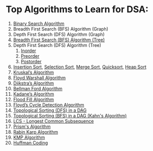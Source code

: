 # Top Algorithms to Learn for DSA:

1. [Binary Search Algorithm](https://github.com/RoshanSharmaCodes/Leetcode-Head/blob/main/Binary%20Search)
2. Breadth First Search (BFS) Algorithm (Graph)
3. Depth First Search (DFS) Algorithm (Graph)
4. [Breadth First Search (BFS) Algorithm (Tree)](https://github.com/RoshanSharmaCodes/Leetcode-Head/blob/main/BFS%20Tree)
5. Depth First Search (DFS) Algorithm (Tree)
   1. [Inorder](https://github.com/RoshanSharmaCodes/Leetcode-Head/blob/main/Inorder%20Traversal)
   2. [Preorder](https://github.com/RoshanSharmaCodes/Leetcode-Head/blob/main/Preorder%20Traversal)
   3. [Postorder](https://github.com/RoshanSharmaCodes/Leetcode-Head/blob/main/Postorder%20Traversal)
8. [Insertion Sort](https://github.com/RoshanSharmaCodes/Leetcode-Head/blob/main/Insertion%20Sorting), [Selection Sort](https://github.com/RoshanSharmaCodes/Leetcode-Head/blob/main/Selection%20Sort), [Merge Sort](https://github.com/RoshanSharmaCodes/Leetcode-Head/blob/main/Merge%20Sorting), [Quicksort](https://github.com/RoshanSharmaCodes/Leetcode-Head/blob/main/Quick%20Sorting), [Heap Sort](https://github.com/RoshanSharmaCodes/Leetcode-Head/blob/main/Heap%20Sort)
9. [Kruskal’s Algorithm](https://github.com/RoshanSharmaCodes/Leetcode-Head/blob/main/Kruskal's%20Algorithm)
10. [Floyd Warshall Algorithm](https://github.com/RoshanSharmaCodes/Leetcode-Head/blob/main/Floyd%20Warshall%20Algorithm)
11. [Dijkstra’s Algorithm](https://github.com/RoshanSharmaCodes/Leetcode-Head/blob/main/Dijkarstra'%20Algorithm)
12. [Bellman Ford Algorithm](https://github.com/RoshanSharmaCodes/Leetcode-Head/blob/main/Bellman%20Ford%20Algorithm)
13. [Kadane’s Algorithm](https://github.com/RoshanSharmaCodes/Leetcode-Head/blob/main/Kdane's%20Algorithm)
15. [Flood Fill Algorithm](https://github.com/RoshanSharmaCodes/Leetcode-Head/blob/main/Flood%20Fill%20Algorithm)
16. [Floyd’s Cycle Detection Algorithm](https://github.com/RoshanSharmaCodes/Leetcode-Head/blob/main/Floyd%20Cycle%20Algorithm)
17. [Topological Sorting (DFS) in a DAG](https://github.com/RoshanSharmaCodes/Leetcode-Head/blob/main/Topological%20Sorting%20DFS)
18. [Topological Sorting (BFS) in a DAG (Kahn's Algorithm)](https://github.com/RoshanSharmaCodes/Leetcode-Head/blob/main/Topological%20Sorting%20BFS%20(Kahn's%20ALgorithm))
19. [LCS - Longest Common Subsequence](https://github.com/RoshanSharmaCodes/Leetcode-Head/blob/main/LCS%20Algorithm)
20. [Prism's Algorithm](https://github.com/RoshanSharmaCodes/Leetcode-Head/blob/main/Prims's%20Algorithm)
21. [Rabin Karp Algorithm](https://github.com/RoshanSharmaCodes/Leetcode-Head/blob/main/Rabin%20Karp%20Algo)
22. [KMP Algorithm](https://github.com/RoshanSharmaCodes/Leetcode-Head/blob/main/KMP%20Algorithm)
23. [Huffman Coding](https://github.com/RoshanSharmaCodes/Leetcode-Head/blob/main/Huffman%20Coding)
